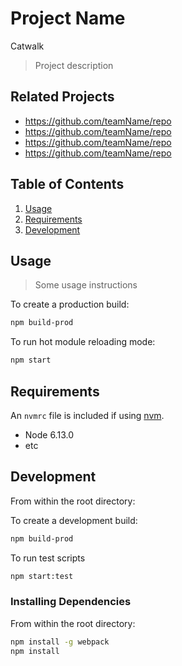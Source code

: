 # Project Name
Catwalk
> Project description

## Related Projects

  - https://github.com/teamName/repo
  - https://github.com/teamName/repo
  - https://github.com/teamName/repo
  - https://github.com/teamName/repo

## Table of Contents

1. [Usage](#Usage)
1. [Requirements](#requirements)
1. [Development](#development)

## Usage

> Some usage instructions

To create a production build:
```sh
npm build-prod
```

To run hot module reloading mode:
```sh
npm start
```

## Requirements

An `nvmrc` file is included if using [nvm](https://github.com/creationix/nvm).

- Node 6.13.0
- etc

## Development

From within the root directory:

To create a development build:
```sh
npm build-prod
```

To run test scripts
```sh
npm start:test
```


### Installing Dependencies

From within the root directory:

```sh
npm install -g webpack
npm install
```

